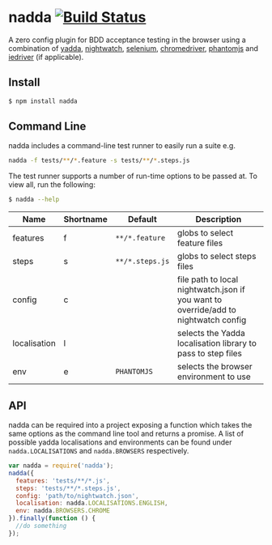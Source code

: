 nadda [![Build Status](https://travis-ci.org/iamcdonald/nadda.svg?branch=master)](https://travis-ci.org/iamcdonald/nadda)
===============

A zero config plugin for BDD acceptance testing in the browser using a combination of
[yadda](https://github.com/acuminous/yadda), [nightwatch](http://nightwatchjs.org), [selenium](http://docs.seleniumhq.org), [chromedriver](https://sites.google.com/a/chromium.org/chromedriver/), [phantomjs](http://phantomjs.org) and [iedriver](https://code.google.com/p/selenium/wiki/InternetExplorerDriver) (if applicable).

## Install

```sh
$ npm install nadda
```

## Command Line
nadda includes a command-line test runner to easily run a suite e.g.
```sh
nadda -f tests/**/*.feature -s tests/**/*.steps.js
```
The test runner supports a number of run-time options to be passed at. To view all, run the following:
```sh
$ nadda --help
```
| Name          | Shortname | Default       | Description                   
|-------------- |-----------|---------------|-------------------------------
| features      | f         | ```**/*.feature```  | globs to select feature files 
| steps         | s         | ```**/*.steps.js``` | globs to select steps files  
| config        | c         |               | file path to local nightwatch.json if you want to override/add to nightwatch config 
| localisation  | l         |               | selects the Yadda localisation library to pass to step files 
| env           | e         | ```PHANTOMJS```     | selects the browser environment to use 

## API
nadda can be required into a project exposing a function which takes the same options as the command line tool and returns a promise.
A list of possible yadda localisations and environments can be found under ```nadda.LOCALISATIONS``` and ```nadda.BROWSERS``` respectively.

```js
var nadda = require('nadda');
nadda({
  features: 'tests/**/*.js',
  steps: 'tests/**/*.steps.js',
  config: 'path/to/nightwatch.json',
  localisation: nadda.LOCALISATIONS.ENGLISH,
  env: nadda.BROWSERS.CHROME
}).finally(function () {
  //do something
});
```

